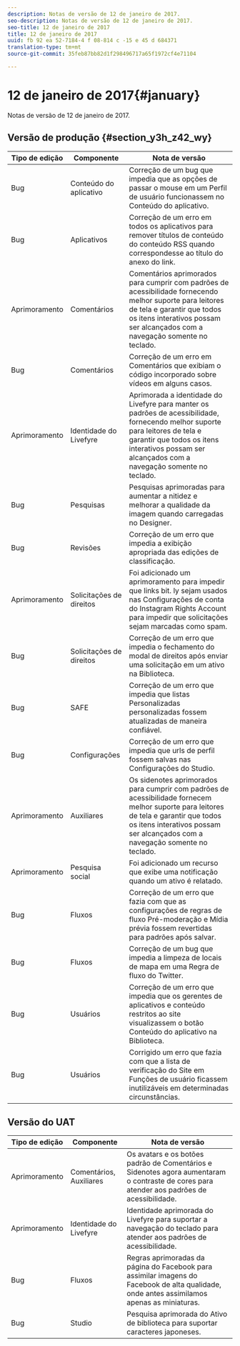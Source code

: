 ```yaml
---
description: Notas de versão de 12 de janeiro de 2017.
seo-description: Notas de versão de 12 de janeiro de 2017.
seo-title: 12 de janeiro de 2017
title: 12 de janeiro de 2017
uuid: fb 92 ea 52-7184-4 f 08-814 c -15 e 45 d 684371
translation-type: tm+mt
source-git-commit: 35feb87bb82d1f298496717a65f1972cf4e71104

---
```



# 12 de janeiro de 2017{#january}

Notas de versão de 12 de janeiro de 2017.

## Versão de produção {#section_y3h_z42_wy}

| Tipo de edição | Componente | Nota de versão |
|--- |--- |--- |
| Bug | Conteúdo do aplicativo | Correção de um bug que impedia que as opções de passar o mouse em um Perfil de usuário funcionassem no Conteúdo do aplicativo. |
| Bug | Aplicativos | Correção de um erro em todos os aplicativos para remover títulos de conteúdo do conteúdo RSS quando correspondesse ao título do anexo do link. |
| Aprimoramento | Comentários | Comentários aprimorados para cumprir com padrões de acessibilidade fornecendo melhor suporte para leitores de tela e garantir que todos os itens interativos possam ser alcançados com a navegação somente no teclado. |
| Bug | Comentários | Correção de um erro em Comentários que exibiam o código incorporado sobre vídeos em alguns casos. |
| Aprimoramento | Identidade do Livefyre | Aprimorada a identidade do Livefyre para manter os padrões de acessibilidade, fornecendo melhor suporte para leitores de tela e garantir que todos os itens interativos possam ser alcançados com a navegação somente no teclado. |
| Bug | Pesquisas | Pesquisas aprimoradas para aumentar a nitidez e melhorar a qualidade da imagem quando carregadas no Designer. |
| Bug | Revisões | Correção de um erro que impedia a exibição apropriada das edições de classificação. |
| Aprimoramento | Solicitações de direitos | Foi adicionado um aprimoramento para impedir que links bit. ly sejam usados nas Configurações de conta do Instagram Rights Account para impedir que solicitações sejam marcadas como spam. |
| Bug | Solicitações de direitos | Correção de um erro que impedia o fechamento do modal de direitos após enviar uma solicitação em um ativo na Biblioteca. |
| Bug | SAFE | Correção de um erro que impedia que listas Personalizadas personalizadas fossem atualizadas de maneira confiável. |
| Bug | Configurações | Correção de um erro que impedia que urls de perfil fossem salvas nas Configurações do Studio. |
| Aprimoramento | Auxiliares | Os sidenotes aprimorados para cumprir com padrões de acessibilidade fornecem melhor suporte para leitores de tela e garantir que todos os itens interativos possam ser alcançados com a navegação somente no teclado. |
| Aprimoramento | Pesquisa social | Foi adicionado um recurso que exibe uma notificação quando um ativo é relatado. |
| Bug | Fluxos | Correção de um erro que fazia com que as configurações de regras de fluxo Pré-moderação e Mídia prévia fossem revertidas para padrões após salvar. |
| Bug | Fluxos | Correção de um bug que impedia a limpeza de locais de mapa em uma Regra de fluxo do Twitter. |
| Bug | Usuários | Correção de um erro que impedia que os gerentes de aplicativos e conteúdo restritos ao site visualizassem o botão Conteúdo do aplicativo na Biblioteca. |
| Bug | Usuários | Corrigido um erro que fazia com que a lista de verificação do Site em Funções de usuário ficassem inutilizáveis em determinadas circunstâncias. |


## Versão do UAT

| Tipo de edição | Componente | Nota de versão |
|--- |--- |--- |
| Aprimoramento | Comentários, Auxiliares | Os avatars e os botões padrão de Comentários e Sidenotes agora aumentaram o contraste de cores para atender aos padrões de acessibilidade. |
| Aprimoramento | Identidade do Livefyre | Identidade aprimorada do Livefyre para suportar a navegação do teclado para atender aos padrões de acessibilidade. |
| Bug | Fluxos | Regras aprimoradas da página do Facebook para assimilar imagens do Facebook de alta qualidade, onde antes assimilamos apenas as miniaturas. |
| Bug | Studio | Pesquisa aprimorada do Ativo de biblioteca para suportar caracteres japoneses. |

